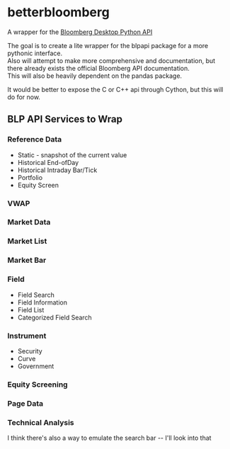 # betterbloomberg

A wrapper for the [Bloomberg Desktop Python API](https://www.bloomberg.com/professional/support/api-library/)  

The goal is to create a lite wrapper for the blpapi package for a more pythonic interface.  
Also will attempt to make more comprehensive and documentation, but there already exists the official Bloomberg API documentation.  
This will also be heavily dependent on the pandas package.  

It would be better to expose the C or C++ api through Cython, but this will do for now.  

## BLP API Services to Wrap  

### Reference Data  
* Static - snapshot of the current value  
* Historical End-ofDay  
* Historical Intraday Bar/Tick  
* Portfolio
* Equity Screen  

### VWAP  

### Market Data  

### Market List

### Market Bar  

### Field  
* Field Search  
* Field Information  
* Field List  
* Categorized Field Search  

### Instrument  
* Security
* Curve
* Government

### Equity Screening  

### Page Data  

### Technical Analysis  



I think there's also a way to emulate the search bar -- I'll look into that

